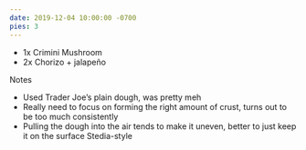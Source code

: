 ```yaml
---
date: 2019-12-04 10:00:00 -0700
pies: 3
---
```

- 1x Crimini Mushroom
- 2x Chorizo + jalapeño

Notes
- Used Trader Joe’s plain dough, was pretty meh
- Really need to focus on forming the right amount of crust, turns out to be too much consistently
- Pulling the dough into the air tends to make it uneven, better to just keep it on the surface Stedia-style
